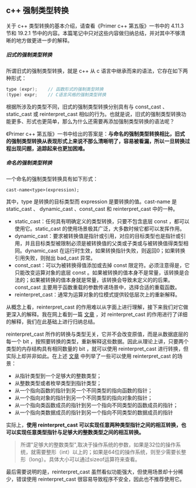 ## c++ 强制类型转换

关于 c++ 类型转换的基本介绍，请查看《Primer c++ 第五版》一书中的 4.11.3 节和 19.2.1 节中的内容。本篇笔记中只对这些内容做归纳总结，并对其中不够清晰的地方做更进一步的解释。

##### 旧式的强制类型转换

所谓旧式的强制类型转换，就是 c++ 从 c 语言中继承而来的语法，它存在如下两种形式：

```c++
type (expr);	// 函数形式的强制类型转换
(type) expr;	// C语言风格的强制类型转换
```

根据所涉及的类型不同，旧式的强制类型转换分别具有与 const_cast 、 static_cast 或 reinterpret_cast 相似的行为。也就是说，旧式的强制类型转换功能更多、形式也更简单，那么为什么还需要再添加强制类型转换的语法呢？

《Primer c++ 第五版》一书中给出的答案是：**与命名的强制类型转换相比，旧式的强制类型转换从表现形式上来说不那么清晰明了，容易被看漏，所以一旦转换过程出现问题，追踪起来也更加困难。**

##### 命名的强制类型转换

一个命名的强制类型转换具有如下形式：

```
cast-name<type>(expression);
```

其中，type 是转换的目标类型而 expression 是要转换的值。cast-name 是 static_cast 、 dynamic_cast 、const_cast 和 reinterpret_cast 中的一种。

- static_cast：任何具有明确定义的类型转换，只要不包含底层 const ，都可以使用它。static_cast 的使用场景极其广泛，大多数时候它都可以发挥作用。
- dynamic_cast：要求被转换值是指针或引用，对应的目标类型也是指针或引用，并且目标类型被限制必须是被转换值的父类或子类或与被转换值得类型相同。dynamic_cast 在运行时生效，如果转换指针失败，则返回0；如果转换引用失败，则抛出 bad_cast 异常。
- const_cast：可以为被转换得值添加或去掉 const 限定符。必须注意得是，它只能改变运算对象的底层 const 。如果被转换的值本身不是常量，该转换是合法的；如果被转换的值本身就是常量，该转换会导致未定义的的后果。const_cast 主要用于函数重载的参数传递场景中，选择合适的重载函数。
- reinterpret_cast：通常为运算对象的位模式提供较低层次上的重新解释。

从概念上看，reinterpret_cast 的作用难以从字面上进行理解，接下来我们对它做更深入的解释。我在网上看到一篇 [文章](https://www.cnblogs.com/ider/archive/2011/07/30/cpp_cast_operator_part3.html) ，对 reinterpret_cast 的作用进行了详细的解释，我们在此基础上进行归纳总结。

reinterpret_cast 所作的转换与类型无关，它并不会改变原值，而是从数据底层的每一个 bit ，按照要转换的类型，重新解释这些数据。因此从理论上讲，只要两个类型的内存结构具有相同数量的 bit ，就可以使用 reinterpret_cast 进行转换，但实际上却并非如此。在上述 [文章](https://www.cnblogs.com/ider/archive/2011/07/30/cpp_cast_operator_part3.html) 中列举了一些可以使用 reinterpret_cast 的场景：

- 从指针类型到一个足够大的整数类型；
- 从整数类型或者枚举类型到指针类型；
- 从一个指向函数的指针到另一个不同类型的指向函数的指针；
- 从一个指向对象的指针到另一个不同类型的指向对象的指针；
- 从一个指向类函数成员的指针到另一个指向不同类型的函数成员的指针；
- 从一个指向类数据成员的指针到另一个指向不同类型的数据成员的指针

实际上，**使用 reinterpret_cast 可以实现任意两种类型指针之间的相互转换，也可以实现任意类型指针与足够大的整数类型之间的相互转换。**

> 所谓"足够大的整数类型",取决于操作系统的参数，如果是32位的操作系统，就需要整形（int）以上的；如果是64位的操作系统，则至少需要长整形（long）。具体大小可以通过sizeof运算符来查看。

最后需要说明的是，reinterpret_cast 虽然看似功能强大，但使用场景却十分稀少，错误使用 reinterpret_cast 很容易导致程序不安全，因此也不推荐使用它。